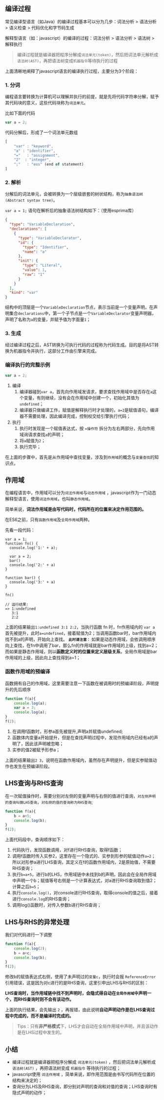 
## 编译过程
常见编译型语言（如Java）的编译过程基本可以分为几步：词法分析 > 语法分析 > 语义检查 > 代码优化和字节码生成

解释型语言（如：javascript）的编译的过程：词法分析 > 语法分析 > 语法树 > 解释执行

> 编译过程就是编译器把程序分解成`词法单元(token)`，然后把词法单元解析成`语法树(AST)`，再把语法树变成`机器指令`等待执行的过程

上面清晰地阐释了javascript语言的编译执行过程，主要分为3个阶段：

### 1. 分词
编程语言要转换为计算机可以理解并执行的前提，就是先将代码字符串分解，赋予其代码块的意义，这些代码块称为`词法单元`。

比如下面的代码
```javascript
var a = 2;
```
代码分解后，形成了一个词法单元数组
```javascript
[
    "var" : "keyword",
    "a" : "identifier",
    "="   : "assignment",
    "2"  : "integer",
    ";"   : "eos" (end of statement)
]
```

    
### 2. 解析
分解后的词法单元，会被转换为一个层级嵌套的树状结构，称为`抽象语法树(Abstract syntax tree)`。

`var a = 1;` 语句在解析后的抽象语法树结构如下：（使用esprima库）
```json
{
  "type": "VariableDeclaration",
  "declarations": [
    {
      "type": "VariableDeclarator",
      "id": {
        "type": "Identifier",
        "name": "a"
      },
      "init": {
        "type": "Literal",
        "value": 1,
        "raw": "1"
      }
    }
  ],
  "kind": "var"
}
```
结构中的顶层是一个`VariableDeclaration`节点，表示当前是一个变量声明，在声明集合`declarations`中，第一个子节点是一个`VariableDeclarator`变量声明器，声明了名称为`a`的变量，并赋予值为字面量`1`；

### 3. 生成
经过编译过程之后，AST转换为可执行代码的过程称为代码生成。目的是将AST转换为机器指令并执行，这部分工作由引擎来完成。


### 编译执行的完整示例
```javascript
var a = 2; 
```

1. 编译
    1. 编译器碰到`var a`，首先向作用域发请求，要求查找作用域中是否存在`a`这个变量，有则继续，没有会在作用域中创建一个，初始化其值为 `undefined`；
    2. 编译器只做编译工作，赋值是解释执行时才处理的，`a=2`是赋值语句，编译器不需要处理，因此编译完成，控制权交给引擎执行代码；
2. 执行
    1. 执行时发现是一个赋值表达式，按 `=操作符` 拆分为左右两部分，先向作用域询请求查找`a`的声明；
    2. 将`a`赋值为`2`；
    3. 执行完毕；

在上面的步骤中，首先是从作用域中查找变量，涉及到`作用域`的概念与`变量查找`的知识点，

## 作用域
在编程语言中，作用域可以分为`词法作用域`与`动态作用域`
，javascript作为一门动态解释型语言，使用`词法作用域`，也叫`静态作用域`。

简单来说，**词法作用域是由写代码时，代码所在的位置来决定作用范围的。**

在ES6之前，只有`函数作用域`及`全局作用域`两种。

先看一段代码：

```
var a = 1;
function fn() {
  console.log('1:' + a);

  var a = 2;
  bar()
  console.log('2:' + a)
}

function bar() {
  console.log('3:' + a)
}

fn()

// 运行结果:
=> 1:undefined
   3:1
   2:2
```
上面的结果输出`1:undefined 3:1 2:2`，当执行函数 fn 时，fn作用域内的 `var a` 首先被提升，此时`a=undefined`，接着赋值为2；当调用函数bar时，bar作用域内找不到a的声明，开始向上查找。
**`此时请注意：`** 如果是动态作用域，会依调用顺序向上查找，在fn中调用了bar，那么fn的作用域就是bar作用域的上级，找到a=2；而如果是静态作用域，则以**函数定义时的位置来定义层级关系**，全局作用域是bar作用域的上级，因此向上查找得到a=1；

### 函数作用域的预编译
函数拥有自己的作用域，这里需要注意一下函数在被调用时的预编译阶段，声明提升的先后顺序
```javascript
function f(a){
    console.log(a);
    var a = 3;
    console.log(a);
}
f(2);
```
1. 在调用f函数时，形参a首先被提升,声明a并赋值undefined;
2. 函数体内变量a开始提升，但是在查找声明过程中，发现作用域内已经有a的声明了，因此该声明被忽略；
3. 实参的值2被赋予形参a；

上面的结果输出`2 3`，说明在函数作用域内，虽然存在声明提升，但是实参赋值动作也发生在预编译阶段。

## LHS查询与RHS查询
在一次赋值操作时，需要分别对左侧的变量声明与右侧的值进行查询，`对左侧声明的查询叫做LHS查询`，`对右侧的值的查询称为RHS查询`;

```javascript
function f(a){
    b = a+5;
    console.log(b);
}
f(2);
```
上面代码段中，查询顺序如下：
1. 代码执行，发现函数调用，对f进行RHS查询，取得f函数；
2. 调用f函数时传入实参2，这里存在一个隐式的、实参到形参的赋值动作`a=2`；所以对形参a进行LHS查询，其定义在f的函数作用域内，2是原始值，不需要RHS查询；
3. 执行`b=a+5`，进行b的LHS，作用域链中未找到b的声明，因此会在全局作用域中声明一个b；赋值等号右侧是一个计算表达式，对a进行RHS查询取到值2；计算之后`b=5`；
4. 执行`console.log()`，对console进行RHS查询，取得console的值之后，接着进行`console.log`的RHS查询；
5. 调用log()函数时，对传入参数b进行RHS查询；


## LHS与RHS的异常处理
我们对代码进行一下调整
```javascript
function f(a){
    console.log(2);
    b = a+c;
    console.log(b);
}
f(2);
```
修改b的赋值表达式右侧，使用了未声明过的`变量c`，执行时会报 `ReferenceError`引用错误，这是因为对c进行的是RHS查询，这里引申出LHS与RHS的区别：

**LHS查询时，当作用域链中找不到声明时，会隐式得自动在`全局作用域`中声明一个，而RHS查询时则不会有该动作。** 

上面的执行结果，会先输出 `2` ，再报错，由此说明**自动声明动作是在LHS查询过程中完成的，而不是编译时完成的。**

> Tips：只有**非严格模式**下，LHS才会自动在全局作用域中声明，并且该动作是在LHS过程中发生的。

## 小结
- 编译过程就是编译器把程序分解成 `词法单元(token)` ，然后把词法单元解析成 `语法树(AST)` ，再把语法树变成 `机器指令` 等待执行的过程；
- javascript使用 `词法作用域` ，简单来说，即作用范围是由书写代码所在位置的结构来决定的；
- 查询分为LHS及RHS查询，即分别对声明的查询和对值的查询；LHS查询时有隐式声明的动作；
